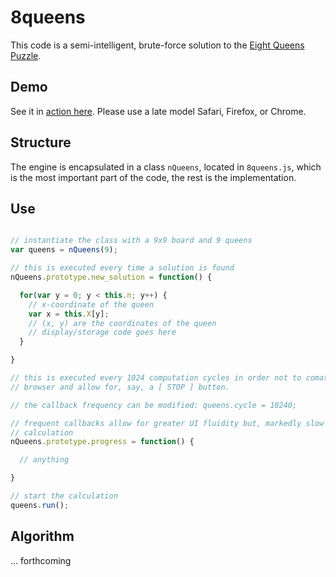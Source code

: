 # 8queens

This code is a semi-intelligent, brute-force solution to the
[Eight Queens Puzzle](http://en.wikipedia.org/wiki/Eight_queens_puzzle).

## Demo
See it in [action here](http://2deviant.github.io/8queens/).  Please use
a late model Safari, Firefox, or Chrome.

## Structure
The engine is encapsulated in a class `nQueens`, located in `8queens.js`, which
is the most important part of the code, the rest is the implementation.

## Use

```javascript

// instantiate the class with a 9x9 board and 9 queens
var queens = nQueens(9);

// this is executed every time a solution is found
nQueens.prototype.new_solution = function() {

  for(var y = 0; y < this.n; y++) {
    // x-coordinate of the queen
    var x = this.X[y];
    // (x, y) are the coordinates of the queen
    // display/storage code goes here
  }

}

// this is executed every 1024 computation cycles in order not to comatose the
// browser and allow for, say, a [ STOP ] button.

// the callback frequency can be modified: queens.cycle = 10240;

// frequent callbacks allow for greater UI fluidity but, markedly slow down the
// calculation
nQueens.prototype.progress = function() {

  // anything

}

// start the calculation
queens.run();
```
## Algorithm
... forthcoming
